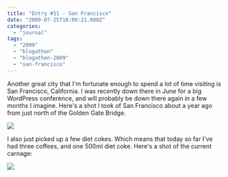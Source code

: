 ```yaml
---
title: "Entry #11 - San Francisco"
date: "2009-07-25T18:00:21.000Z"
categories: 
  - "journal"
tags: 
  - "2009"
  - "blogathon"
  - "blogathon-2009"
  - "san-francisco"
---
```


Another great city that I'm fortunate enough to spend a lot of time visiting is San Francisco, California. I was recently down there in June for a big WordPress conference, and will probably be down there again in a few months I imagine. Here's a shot I took of San Francisco about a year ago from just north of the Golden Gate Bridge.

[![](http://farm4.static.flickr.com/3079/2581936945_995119b09d.jpg?v=0)](http://www.flickr.com/photos/duanestorey/2581936945/)

I also just picked up a few diet cokes. Which means that today so far I've had three coffees, and one 500ml diet coke. Here's a shot of the current carnage:

[![](http://farm4.static.flickr.com/3427/3754638851_57ce538721.jpg?v=0)](http://www.flickr.com/photos/duanestorey/3754638851/)

